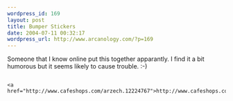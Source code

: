 ```yaml
--- 
wordpress_id: 169
layout: post
title: Bumper Stickers
date: 2004-07-11 00:32:17
wordpress_url: http://www.arcanology.com/?p=169
---
```

Someone that I know online put this together apparantly. I find it a bit humorous but it seems likely to cause trouble. :-) 
                                                                                                                                                                                                                                                                                                                                                                                                                                                                                                                                                                                                                                                                      
                                                                                                                                                                                                                                                                                                                                                                                                                                                                                                                                                                                                                                                                      <a href="http://www.cafeshops.com/arzech.12224767">http://www.cafeshops.com/arzech.12224767</a>